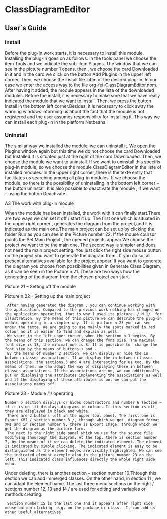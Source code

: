 # ClassDiagramEditor

## User´s Guide

### Install

Before the plug-in work starts, it is necessary to install this module. Installing the plug-in goes on as follows.
In the tools panel we choose the item Tools and we indicate the sub-item Plugins. The window that we can see in the picture number 1 opens, then ,  we choose the card Downloaded in it and  in the card we click on the button Add Plugins in the upper left corner. Then, we choose the install file .nbm of the desired plug-in. In our case we enter the access way to the file org-fei-ClassDiagramEditor.nbm. After having it added, the module appears in the liste of the downloaded modules. Before the install, it is necessary to make sure that we have really indicated the module that we want to install. Then, we press the button Install in the bottom left corner.Besides, it is necessary to click away the warning windows informing us about the fact that the module is not registered and the user assumes responsibility for installing it. This way we can install each plug-in in the platform Netbeans.

[logo]: https://github.com/ClassDiagramEditor/ClassDiagramEditor/tree/master/Images/picture1.png "Netbeans plug-in install"


### Uninstall


   The similar way we installed the module, we can uninstall it.   We open the Plugins window again but this time we do not choose the card  Downloaded but Installed.It is situated just at the right of the card Downloaded. Then, we choose the module we want to uninstall. If we want to uninstall this specifis plug-in module, so we choose the module ClassDiagramEditor in the liste of installed modules.  In the upper right corner, there is the texte entry that facilitates us searching among all plug-in modules.  If we choose the module, so there is the possibility of uninstalling in the bottom left corner – the button uninstall.  It is also possible   to deactivate the module , if we want – using the button Deactivate.                          
















A3  The work with plug-in module

When the module has been installed, the work with it can finally start.There are two ways we can set it off  / start it up.  The first one which is situated in the upper right corner , generates the diagram from the project,and it is indicated as the main one.The main project can be set up by clicking the folder Run as you can see in the Picture number 22.
If the mouse coursor points the Set Main Project , the opened projects appear.We choose the project we want to be the main one.
The second way is simpler and does not need the main project setting. You just click the right side mouse button on the project you want to generate the diagram from .
If you do so, all present alternatives available for the project appear. If you want to generate the diagram you choose from possibilities given in Generate Class Diagram, as it can be seen in the Picture n.21.
These are two ways how the generating of the diagram from the chosen project can start.


Picture 21 – Setting  off the module













Picture n.22  -  Setting up the main project

     After having generated the diagram , you can continue working with the application. Compared to the previous work nothing has changed on the application operating, that is why I used its picture  / N.1/  for illustration. By the means of this picture we can describe the plug-in module operating in a simpler way. It is picture n.23 you can see under the texte. We are going to use mainly the spots marked in red colour as it is easier to find and explain as well.
     We start in the left upper corner, when the section n.1 begins. By the means of this section, we can change the font size. The maximal font size is 18, the minimal one is 8. It is possible to  change the font size by the means of buttons + and -.
     By the means of number 2 section, we can display or hide the in between classes associations. If we display the in between classes  associations, the sections 3 and 4 are interesting for us too. By the means of them, we can adapt the way of displaying these in between classes associations. If the associations are on, we can additionally put on displaying the attributes implementing the associations as well and if the displaying of these attributes is on, we can put the associations names off.

















Picture 23  -  Module /1/ operating


    Number 5 section displays or hides constructors and number 6 section – if it is on –it displays diagrams in colour. If this section is off, they are displayed in black and white.
     There are 2 buttons left in the upper tool panel. The first one is Export XMI / section number 8 /, through which we get  diagram format XMI and in section number 9, there is Export Image, through which we get the diagram as the picture form.
     The next is the right side panel which we use for the source file modifying thourough the diagram. At the top, there is section number 7, by the means of it we can delete the indicated element. The element is indicated by simple clicking. The indicated element is easy to be distinguished as the element edges are visibly highlighted. We can see the indicated element exemple also in the picture number 23 on the left. This indicated class influences directly the whole right side menu.
Under deleting, there is  another section – section number 10.Thtough this section we can add immerged classes.
On the other hand, in section 11 , we can adapt the element name. The last three menu sections on the right / sections number 12, 13 and 14 / are used for editing and variables or methods creating.

     Section number 15 is the last one and it appears after right side mouse button clicking  e.g. on the package or class.  It can add us other useful alternatives.
